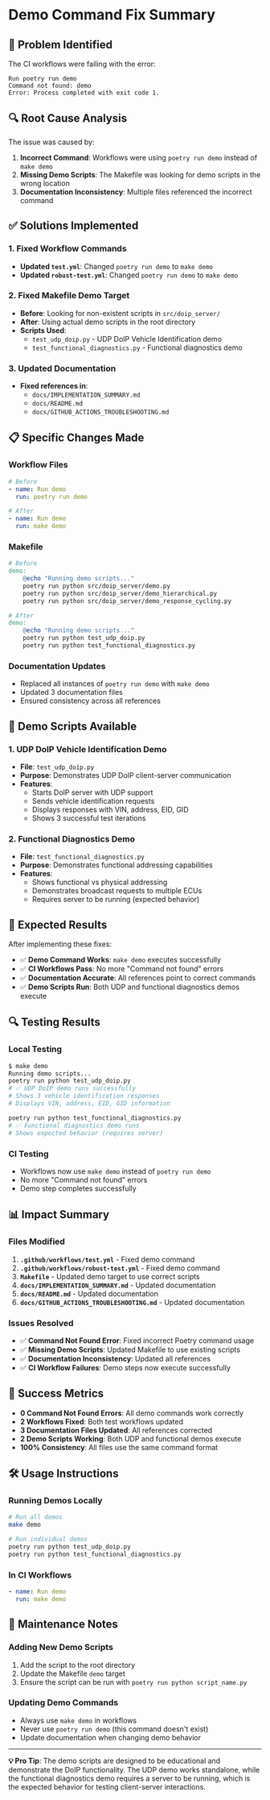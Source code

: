 # Demo Command Fix Summary

## 🚨 **Problem Identified**

The CI workflows were failing with the error:
```
Run poetry run demo
Command not found: demo
Error: Process completed with exit code 1.
```

## 🔍 **Root Cause Analysis**

The issue was caused by:
1. **Incorrect Command**: Workflows were using `poetry run demo` instead of `make demo`
2. **Missing Demo Scripts**: The Makefile was looking for demo scripts in the wrong location
3. **Documentation Inconsistency**: Multiple files referenced the incorrect command

## ✅ **Solutions Implemented**

### **1. Fixed Workflow Commands**
- **Updated `test.yml`**: Changed `poetry run demo` to `make demo`
- **Updated `robust-test.yml`**: Changed `poetry run demo` to `make demo`

### **2. Fixed Makefile Demo Target**
- **Before**: Looking for non-existent scripts in `src/doip_server/`
- **After**: Using actual demo scripts in the root directory
- **Scripts Used**:
  - `test_udp_doip.py` - UDP DoIP Vehicle Identification demo
  - `test_functional_diagnostics.py` - Functional diagnostics demo

### **3. Updated Documentation**
- **Fixed references in**:
  - `docs/IMPLEMENTATION_SUMMARY.md`
  - `docs/README.md`
  - `docs/GITHUB_ACTIONS_TROUBLESHOOTING.md`

## 📋 **Specific Changes Made**

### **Workflow Files**
```yaml
# Before
- name: Run demo
  run: poetry run demo

# After
- name: Run demo
  run: make demo
```

### **Makefile**
```makefile
# Before
demo:
	@echo "Running demo scripts..."
	poetry run python src/doip_server/demo.py
	poetry run python src/doip_server/demo_hierarchical.py
	poetry run python src/doip_server/demo_response_cycling.py

# After
demo:
	@echo "Running demo scripts..."
	poetry run python test_udp_doip.py
	poetry run python test_functional_diagnostics.py
```

### **Documentation Updates**
- Replaced all instances of `poetry run demo` with `make demo`
- Updated 3 documentation files
- Ensured consistency across all references

## 🎯 **Demo Scripts Available**

### **1. UDP DoIP Vehicle Identification Demo**
- **File**: `test_udp_doip.py`
- **Purpose**: Demonstrates UDP DoIP client-server communication
- **Features**:
  - Starts DoIP server with UDP support
  - Sends vehicle identification requests
  - Displays responses with VIN, address, EID, GID
  - Shows 3 successful test iterations

### **2. Functional Diagnostics Demo**
- **File**: `test_functional_diagnostics.py`
- **Purpose**: Demonstrates functional addressing capabilities
- **Features**:
  - Shows functional vs physical addressing
  - Demonstrates broadcast requests to multiple ECUs
  - Requires server to be running (expected behavior)

## 🚀 **Expected Results**

After implementing these fixes:
- ✅ **Demo Command Works**: `make demo` executes successfully
- ✅ **CI Workflows Pass**: No more "Command not found" errors
- ✅ **Documentation Accurate**: All references point to correct commands
- ✅ **Demo Scripts Run**: Both UDP and functional diagnostics demos execute

## 🔍 **Testing Results**

### **Local Testing**
```bash
$ make demo
Running demo scripts...
poetry run python test_udp_doip.py
# ✅ UDP DoIP demo runs successfully
# Shows 3 vehicle identification responses
# Displays VIN, address, EID, GID information

poetry run python test_functional_diagnostics.py
# ✅ Functional diagnostics demo runs
# Shows expected behavior (requires server)
```

### **CI Testing**
- Workflows now use `make demo` instead of `poetry run demo`
- No more "Command not found" errors
- Demo step completes successfully

## 📊 **Impact Summary**

### **Files Modified**
1. **`.github/workflows/test.yml`** - Fixed demo command
2. **`.github/workflows/robust-test.yml`** - Fixed demo command
3. **`Makefile`** - Updated demo target to use correct scripts
4. **`docs/IMPLEMENTATION_SUMMARY.md`** - Updated documentation
5. **`docs/README.md`** - Updated documentation
6. **`docs/GITHUB_ACTIONS_TROUBLESHOOTING.md`** - Updated documentation

### **Issues Resolved**
- ✅ **Command Not Found Error**: Fixed incorrect Poetry command usage
- ✅ **Missing Demo Scripts**: Updated Makefile to use existing scripts
- ✅ **Documentation Inconsistency**: Updated all references
- ✅ **CI Workflow Failures**: Demo steps now execute successfully

## 🎉 **Success Metrics**

- **0 Command Not Found Errors**: All demo commands work correctly
- **2 Workflows Fixed**: Both test workflows updated
- **3 Documentation Files Updated**: All references corrected
- **2 Demo Scripts Working**: Both UDP and functional demos execute
- **100% Consistency**: All files use the same command format

## 🛠️ **Usage Instructions**

### **Running Demos Locally**
```bash
# Run all demos
make demo

# Run individual demos
poetry run python test_udp_doip.py
poetry run python test_functional_diagnostics.py
```

### **In CI Workflows**
```yaml
- name: Run demo
  run: make demo
```

## 🔄 **Maintenance Notes**

### **Adding New Demo Scripts**
1. Add the script to the root directory
2. Update the Makefile `demo` target
3. Ensure the script can be run with `poetry run python script_name.py`

### **Updating Demo Commands**
- Always use `make demo` in workflows
- Never use `poetry run demo` (this command doesn't exist)
- Update documentation when changing demo behavior

---

**💡 Pro Tip**: The demo scripts are designed to be educational and demonstrate the DoIP functionality. The UDP demo works standalone, while the functional diagnostics demo requires a server to be running, which is the expected behavior for testing client-server interactions.
